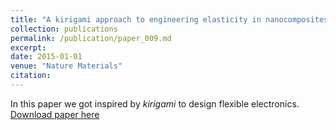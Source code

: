 ```yaml
---
title: "A kirigami approach to engineering elasticity in nanocomposites through patterned defects"
collection: publications
permalink: /publication/paper_009.md
excerpt:
date: 2015-01-01
venue: "Nature Materials"
citation:
---
```

In this paper we got inspired by _kirigami_ to design flexible electronics.
[Download paper here](http://pfdamasceno.github.io/files/2015_Shyu.pdf)
